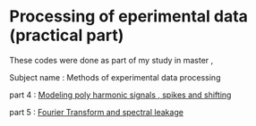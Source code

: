# Processing of eperimental data (practical part)
These codes were done as part of my study in master ,


Subject name : 
Methods of experimental data processing

part 4 : [Modeling poly harmonic signals , spikes and shifting](https://github.com/zeinsh/experementaldataprocessing/wiki/Part-4:-Modeling-poly-harmonic-signals-,-spikes-and-shifting
)

part 5 : [Fourier Transform and spectral leakage](https://github.com/zeinsh/experementaldataprocessing/wiki/Part-5:-Fourier-transform-and-spectral-leakage)
